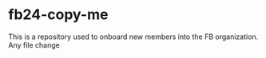 # fb24-copy-me
This is a repository used to onboard new members into the FB organization.
Any file change

